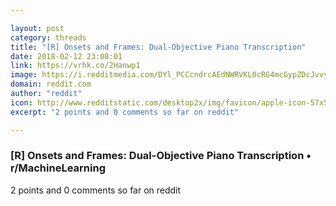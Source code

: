 ```yaml
---

layout: post
category: threads
title: "[R] Onsets and Frames: Dual-Objective Piano Transcription"
date: 2018-02-12 23:08:01
link: https://vrhk.co/2Hanwp1
image: https://i.redditmedia.com/DYl_PCCcndrcAEdNWRVKL0cRG4mcGypZDcJvvyiUWJM.jpg?w=320&s=4a26d1b28e9fe887917f2897e6e62b36
domain: reddit.com
author: "reddit"
icon: http://www.redditstatic.com/desktop2x/img/favicon/apple-icon-57x57.png
excerpt: "2 points and 0 comments so far on reddit"

---
```


### [R] Onsets and Frames: Dual-Objective Piano Transcription • r/MachineLearning

2 points and 0 comments so far on reddit